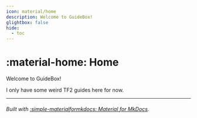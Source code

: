 ```yaml
---
icon: material/home
description: Welcome to GuideBox!
glightbox: false
hide:
  - toc
---
```


# :material-home: Home

Welcome to GuideBox!

I only have some weird TF2 guides here for now.

--------

###### Built with [:simple-materialformkdocs: Material for MkDocs](https://squidfunk.github.io/mkdocs-material).